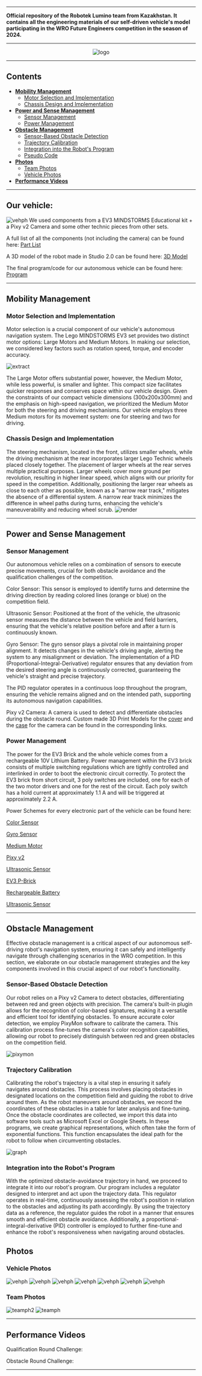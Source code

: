 
***

**Official repository of the Robotek Lumino team from Kazakhstan. It contains all the engineering materials of our self-driven vehicle's model participating in the WRO Future Engineers competition in the season of 2024.**

***

<div align=center>

![logo](./img/Lumino.png)

</div>

***

## Contents

* [**Mobility Management**](#mobility-management)
  * [Motor Selection and Implementation](#motor-selection-and-implementation)
  * [Chassis Design and Implementation](#chassis-design-and-implementation)
* [**Power and Sense Management**](#power-and-sense-management)
  * [Sensor Management](#sensor-management)
  * [Power Management](#power-management)
* [**Obstacle Management**](#obstacle-management)
  * [Sensor-Based Obstacle Detection](#Sensor-Based-Obstacle-Detection)
  * [Trajectory Calibration](#trajectory-calibration)
  * [Integration into the Robot's Program](#Integration-into-the-Robot's-Program)
  * [Pseudo Code](#pseudo-code)
* [**Photos**](#photos)
  * [Team Photos](#team-photos)
  * [Vehicle Photos](#vehicle-photos)
* [**Performance Videos**](#performance-videos)

***
## Our vehicle: 
![vehph](./v-photos/Car_components.PNG)
We used components from a EV3 MINDSTORMS Educational kit + a Pixy v2 Camera and some other technic pieces from other sets. 

A full list of all the components (not including the camera) can be found here: [Part List](models/part-list.pdf)

A 3D model of the robot made in Studio 2.0 can be found here: [3D Model](models/FE-Robot.io)

The final program/code for our autonomous vehicle can be found here: [Program](src/FE_INTERNATIONAL.ev3)
***

## Mobility Management

### Motor Selection and Implementation

Motor selection is a crucial component of our vehicle's autonomous navigation system. The Lego MINDSTORMS EV3 set provides two distinct motor options: Large Motors and Medium Motors. In making our selection, we considered key factors such as rotation speed, torque, and encoder accuracy.

![extract](./img/text.png)

The Large Motor offers substantial power, however, the Medium Motor, while less powerful, is smaller and lighter. This compact size facilitates quicker responses and conserves space within our vehicle design.
Given the constraints of our compact vehicle dimensions (300x200x300mm) and the emphasis on high-speed navigation, we prioritized the Medium Motor for both the steering and driving mechanisms. Our vehicle employs three Medium motors for its movement system: one for steering and two for driving.

### Chassis Design and Implementation

The steering mechanism, located in the front, utilizes smaller wheels, while the driving mechanism at the rear incorporates larger Lego Technic wheels placed closely together.
The placement of larger wheels at the rear serves multiple practical purposes. Larger wheels cover more ground per revolution, resulting in higher linear speed, which aligns with our priority for speed in the competition. Additionally, positioning the larger rear wheels as close to each other as possible, known as a "narrow rear track," mitigates the absence of a differential system. A narrow rear track minimizes the difference in wheel paths during turns, enhancing the vehicle's maneuverability and reducing wheel scrub.
![render](./img/robot.render.jpeg)
***

## Power and Sense Management

### Sensor Management

Our autonomous vehicle relies on a combination of sensors to execute precise movements, crucial for both obstacle avoidance and the qualification challenges of the competition.

Color Sensor: This sensor is employed to identify turns and determine the driving direction by reading colored lines (orange or blue) on the competition field.

Ultrasonic Sensor: Positioned at the front of the vehicle, the ultrasonic sensor measures the distance between the vehicle and field barriers, ensuring that the vehicle's relative position before and after a turn is continuously known.

Gyro Sensor: The gyro sensor plays a pivotal role in maintaining proper alignment. It detects changes in the vehicle's driving angle, alerting the system to any misalignment or deviation. The implementation of a PID (Proportional-Integral-Derivative) regulator ensures that any deviation from the desired steering angle is continuously corrected, guaranteeing the vehicle's straight and precise trajectory.

The PID regulator operates in a continuous loop throughout the program, ensuring the vehicle remains aligned and on the intended path, supporting its autonomous navigation capabilities.

Pixy v2 Camera: A camera is used to detect and differentiate obstacles during the obstacle round. Custom made 3D Print Models for the [cover](models/pixy_2_cover.stl) and the [case](models/pixy_2_case.stl) for the camera can be found in the corresponding links.

### Power Management
The power for the EV3 Brick and the whole vehicle comes from a rechargeable 10V Lithium Battery. Power management within the EV3 brick consists of multiple switching regulations which are tightly controlled and interlinked in order to boot the electronic circuit correctly.
To protect the EV3 brick from short circuit, 3 poly switches are included, one for each of the two motor drivers and one for the rest of the circuit. Each poly switch has a hold current at approximately 1.1 A and will be triggered at approximately 2.2 A.

Power Schemes for every electronic part of the vehicle can be found here:

[Color Sensor](schemes/color-sensor,pdf)

[Gyro Sensor](schemes/gyro-sensor.pdf)

[Medium Motor](schemes/medium-motor.pdf)

[Pixy v2](schemes/pixy2_schematic-2.2.pdf)

[Ultrasonic Sensor](schemes/ultrasonic-sensor.pdf)

[EV3 P-Brick](schemes/programmable-brick.pdf)

[Rechargeable Battery](schemes/rechargeable-battery.pdf)

[Ultrasonic Sensor](schemes/ultrasonic-sensor.pdf)

***

## Obstacle Management

Effective obstacle management is a critical aspect of our autonomous self-driving robot's navigation system, ensuring it can safely and intelligently navigate through challenging scenarios in the WRO competition. In this section, we elaborate on our obstacle management strategies and the key components involved in this crucial aspect of our robot's functionality.

### Sensor-Based Obstacle Detection

Our robot relies on a Pixy v2 Camera to detect obstacles, differentiating between red and green objects with precision. The camera's built-in plugin allows for the recognition of color-based signatures, making it a versatile and efficient tool for identifying obstacles.
To ensure accurate color detection, we employ PixyMon software to calibrate the camera. This calibration process fine-tunes the camera's color recognition capabilities, allowing our robot to precisely distinguish between red and green obstacles on the competition field.

![pixymon](./img/pixymon.jpeg)

### Trajectory Calibration
Calibrating the robot's trajectory is a vital step in ensuring it safely navigates around obstacles. This process involves placing obstacles in designated locations on the competition field and guiding the robot to drive around them. As the robot maneuvers around obstacles, we record the coordinates of these obstacles in a table for later analysis and fine-tuning.
Once the obstacle coordinates are collected, we import this data into software tools such as Microsoft Excel or Google Sheets. In these programs, we create graphical representations, which often take the form of exponential functions. This function encapsulates the ideal path for the robot to follow when circumventing obstacles.

![graph](./img/graph.jpeg)

### Integration into the Robot's Program
With the optimized obstacle-avoidance trajectory in hand, we proceed to integrate it into our robot's program. Our program includes a regulator designed to interpret and act upon the trajectory data.
This regulator operates in real-time, continuously assessing the robot's position in relation to the obstacles and adjusting its path accordingly. By using the trajectory data as a reference, the regulator guides the robot in a manner that ensures smooth and efficient obstacle avoidance. Additionally, a proportional-integral-derivative (PID) controller is employed to further fine-tune and enhance the robot's responsiveness when navigating around obstacles.




## Photos

### Vehicle Photos
![vehph](./v-photos/Car_funny.PNG)
![vehph](./v-photos/1.jpg)
![vehph](./v-photos/2.jpg)
![vehph](./v-photos/3.jpg)
![vehph](./v-photos/4.jpg)
![vehph](./v-photos/5.jpg)
![vehph](./v-photos/6.jpg)

### Team Photos

![teamph2](./t-photos/t-official.jpeg)
![teamph](./t-photos/t-funny.jpeg)



***

## Performance Videos

Qualification Round Challenge:

Obstacle Round Challenge: 

***




